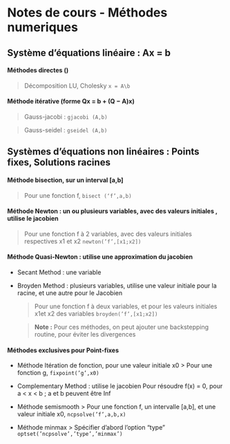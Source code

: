# Notes de cours - Méthodes numeriques  

## Système d’équations linéaire : Ax = b
#### Méthodes directes () 
  > Décomposition LU, Cholesky ` x = A\b `
    
#### Méthode itérative (forme Qx = b + (Q − A)x)

  >Gauss-jacobi : `gjacobi (A,b)`
  
  >Gauss-seidel : `gseidel (A,b)`

## Systèmes d’équations non linéaires : Points fixes, Solutions racines
#### Méthode bisection, sur un interval [a,b]

  > Pour une fonction f, `bisect (‘f’,a,b)`

#### Méthode Newton : un ou plusieurs variables, avec des valeurs initiales , utilise le jacobien

  > Pour une fonction f à 2 variables, avec des valeurs initiales respectives x1 et x2 `newton(’f’,[x1;x2])`

#### Méthode Quasi-Newton : utilise une approximation du jacobien

  * Secant Method : une variable

  * Broyden Method : plusieurs variables, utilise une valeur initiale pour la racine, et une autre pour le Jacobien
    > Pour une fonction f à deux variables, et pour les valeurs initiales x1et x2 des variables `broyden(’f’,[x1;x2])`
    
    > **Note :** Pour ces méthodes, on peut ajouter une backstepping routine, pour éviter les divergences

#### Méthodes exclusives pour Point-fixes
   * Méthode Itération de fonction, pour une valeur initiale x0
    > Pour une fonction g, `fixpoint(’g’,x0)`

   * Complementary Method : utilise le jacobien
Pour résoudre f(x) = 0, pour a < x < b ;  a et b peuvent être Inf

   * Méthode semismooth
    > Pour une fonction f, un intervalle [a,b], et une valeur initiale x0, `ncpsolve(’f’,a,b,x)`
   * Méthode minmax
    > Spécifier d’abord l’option “type” `optset(’ncpsolve’,’type’,’minmax’)`
